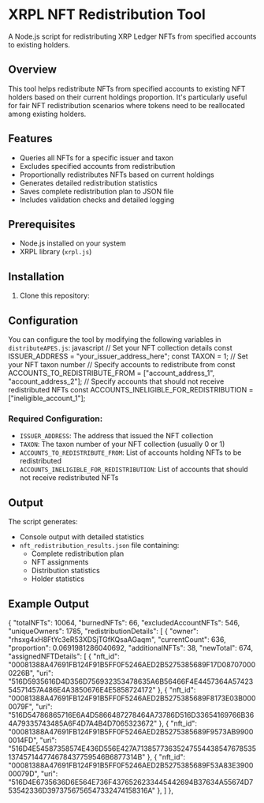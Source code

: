 # XRPL NFT Redistribution Tool

A Node.js script for redistributing XRP Ledger NFTs from specified accounts to existing holders.

## Overview

This tool helps redistribute NFTs from specified accounts to existing NFT holders based on their current holdings proportion. It's particularly useful for fair NFT redistribution scenarios where tokens need to be reallocated among existing holders.

## Features

- Queries all NFTs for a specific issuer and taxon
- Excludes specified accounts from redistribution
- Proportionally redistributes NFTs based on current holdings
- Generates detailed redistribution statistics
- Saves complete redistribution plan to JSON file
- Includes validation checks and detailed logging

## Prerequisites

- Node.js installed on your system
- XRPL library (`xrpl.js`)

## Installation

1. Clone this repository:


## Configuration

You can configure the tool by modifying the following variables in `distributeAPES.js`:
javascript
// Set your NFT collection details
const ISSUER_ADDRESS = "your_issuer_address_here";
const TAXON = 1; // Set your NFT taxon number
// Specify accounts to redistribute from
const ACCOUNTS_TO_REDISTRIBUTE_FROM = ["account_address_1", "account_address_2"];
// Specify accounts that should not receive redistributed NFTs
const ACCOUNTS_INELIGIBLE_FOR_REDISTRIBUTION = ["ineligible_account_1"];


### Required Configuration:
- `ISSUER_ADDRESS`: The address that issued the NFT collection
- `TAXON`: The taxon number of your NFT collection (usually 0 or 1)
- `ACCOUNTS_TO_REDISTRIBUTE_FROM`: List of accounts holding NFTs to be redistributed
- `ACCOUNTS_INELIGIBLE_FOR_REDISTRIBUTION`: List of accounts that should not receive redistributed NFTs


## Output

The script generates:
- Console output with detailed statistics
- `nft_redistribution_results.json` file containing:
  - Complete redistribution plan
  - NFT assignments
  - Distribution statistics
  - Holder statistics

## Example Output
{
  "totalNFTs": 10064,
  "burnedNFTs": 66,
  "excludedAccountNFTs": 546,
  "uniqueOwners": 1785,
  "redistributionDetails": [
    {
      "owner": "rhsxg4xH8FtYc3eR53XDSjTGfKQsaAGaqm",
      "currentCount": 636,
      "proportion": 0.0691981286040692,
      "additionalNFTs": 38,
      "newTotal": 674,
      "assignedNFTDetails": [
        {
          "nft_id": "00081388A47691FB124F91B5FF0F5246AED2B5275385689F17D087070000226B",
          "uri": "516D5935616D4D356D756932353478635A6B56466F4E4457364A5742354571457A486E4A3850676E4E5858724172"
        },
        {
          "nft_id": "00081388A47691FB124F91B5FF0F5246AED2B5275385689F8173E03B0000079F",
          "uri": "516D54786865716E6A4D5866487278464A73786D516D33654169766B364A79335743485A6F4D7A4B4D7065323672"
        },
        {
          "nft_id": "00081388A47691FB124F91B5FF0F5246AED2B5275385689F9573AB99000014FD",
          "uri": "516D4E54587358574E436D556E427A71385773635247554438547678535137457144774678437759546B6877314B"
        },
        {
          "nft_id": "00081388A47691FB124F91B5FF0F5246AED2B5275385689F53A83E390000079D",
          "uri": "516D4E6735636D6E564E736F4376526233445442694B37634A55674D753542336D3973756756547332474158316A"
        },
      ]
    },

